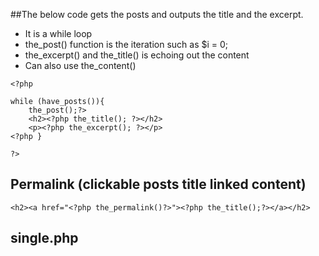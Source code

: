 ##The below code gets the posts and outputs the title and the excerpt.
- It is a while loop
- the_post() function is the iteration such as $i = 0;
- the_excerpt() and the_title() is echoing out the content
- Can also use the_content()

```
<?php

while (have_posts()){
    the_post();?>
    <h2><?php the_title(); ?></h2>
    <p><?php the_excerpt(); ?></p>
<?php }

?>
```

## Permalink (clickable posts title linked content)
```
<h2><a href="<?php the_permalink()?>"><?php the_title();?></a></h2>
```
## single.php
